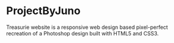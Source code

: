 # ProjectByJuno
Treasurie website is a responsive web design based pixel-perfect recreation of a Photoshop design built with HTML5 and CSS3.
